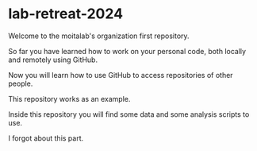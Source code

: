 # lab-retreat-2024

Welcome to the moitalab's organization first repository.

So far you have learned how to work on your personal code, both locally and remotely using GitHub.

Now you will learn how to use GitHub to access repositories of other people. 

This repository works as an example.

Inside this repository you will find some data and some analysis scripts to use.

I forgot about this part.